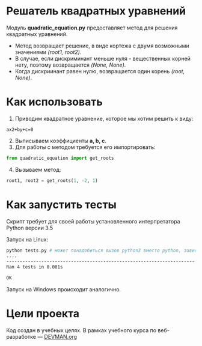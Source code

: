 # Решатель квадратных уравнений

Модуль __quadratic_equation.py__ предоставляет метод для решения квадратных уравнений.  
- Метод возвращает решение, в виде кортежа с двумя возможными значениями _(root1, root2)_.
- В случае, если дискриминант меньше нуля - вещественных корней нету, поэтому возвращается _(None, None)_. 
- Когда дискриинант равен нулю, возвращается один корень _(root, None)_.

# Как использовать

1) Приводим квадратное уравнение, которое мы хотим решить к виду:
```
ax2+by+c=0
```
2) Выписываем коэффициенты __a, b, c__.
3) Для работы с методом требуется его импортировать:
```python
from quadratic_equation import get_roots
```
4) Вызываем метод:
```python
root1, root2 = get_roots(1, -2, 1)
```

# Как запустить тесты

Скрипт требует для своей работы установленного интерпретатора Python версии 3.5

Запуск на Linux:

```bash
python tests.py # может понадобиться вызов python3 вместо python, зависит от настроек операционной системы
....
----------------------------------------------------------------------
Ran 4 tests in 0.001s

OK
```

Запуск на Windows происходит аналогично.

# Цели проекта

Код создан в учебных целях. В рамках учебного курса по веб-разработке ― [DEVMAN.org](https://devman.org)
